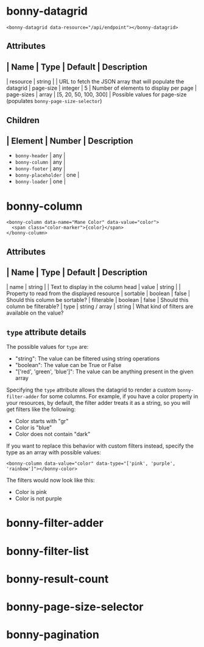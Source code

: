 # bonny-datagrid

```
<bonny-datagrid data-resource="/api/endpoint"></bonny-datagrid>
```

## Attributes

| Name       | Type    | Default               | Description
----------------------------------------------------------------------------------------------------
| resource   | string  |                       | URL to fetch the JSON array that will populate the datagrid
| page-size  | integer | 5                     | Number of elements to display per page
| page-sizes | array   | [5, 20, 50, 100, 300] | Possible values for page-size (populates `bonny-page-size-selector`)

## Children

| Element             | Number | Description
----------------------------------------------------------------------------------------------------
* `bonny-header`      | any    |
* `bonny-column`      | any    |
* `bonny-footer`      | any    |
* `bonny-placeholder` | one    |
* `bonny-loader`      | one    |

# bonny-column

```
<bonny-column data-name="Mane Color" data-value="color">
  <span class="color-marker">{color}</span>
</bonny-column>
```

## Attributes

| Name       | Type           | Default  | Description
----------------------------------------------------------------------------------------------------
| name       | string         |          | Text to display in the column head
| value      | string         |          | Property to read from the displayed resource
| sortable   | boolean        | false    | Should this column be sortable?
| filterable | boolean        | false    | Should this column be filterable?
| type       | string / array | string   | What kind of filters are available on the value?


## `type` attribute details

The possible values for `type` are:
* "string": The value can be filtered using string operations
* "boolean": The value can be True or False
* "['red', 'green', 'blue']": The value can be anything present in the given array

Specifying the `type` attribute allows the datagrid to render a custom `bonny-filter-adder` for some columns.
For example, if you have a color property in your resources, by default, the filter adder treats
it as a string, so you will get filters like the following:
- Color starts with "gr"
- Color is "blue"
- Color does not contain "dark"

If you want to replace this behavior with custom filters instead, specify the type as an array with possible values:
```
<bonny-column data-value="color" data-type="['pink', 'purple', 'rainbow']"></bonny-color>
```
The filters would now look like this:
- Color is pink
- Color is not purple

# bonny-filter-adder
# bonny-filter-list
# bonny-result-count
# bonny-page-size-selector
# bonny-pagination
